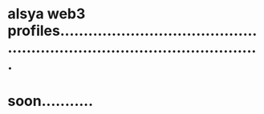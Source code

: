 # alsya web3 profiles................................................................................................
# soon...........

